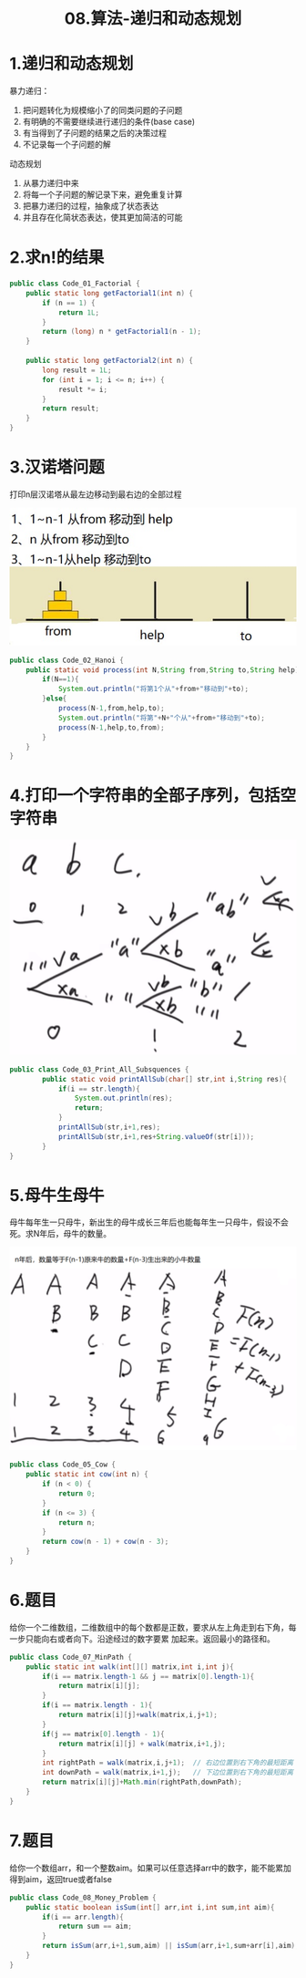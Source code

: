 # <center>08.算法-递归和动态规划<center>

# 1.递归和动态规划

暴力递归：  
1. 把问题转化为规模缩小了的同类问题的子问题
2. 有明确的不需要继续进行递归的条件(base case)
3. 有当得到了子问题的结果之后的决策过程
4. 不记录每一个子问题的解

动态规划  
1. 从暴力递归中来
2. 将每一个子问题的解记录下来，避免重复计算
3. 把暴力递归的过程，抽象成了状态表达
4. 并且存在化简状态表达，使其更加简洁的可能

# 2.求n!的结果

```java
public class Code_01_Factorial {
	public static long getFactorial1(int n) {
		if (n == 1) {
			return 1L;
		}
		return (long) n * getFactorial1(n - 1);
	}

	public static long getFactorial2(int n) {
		long result = 1L;
		for (int i = 1; i <= n; i++) {
			result *= i;
		}
		return result;
	}
}
```

# 3.汉诺塔问题

打印n层汉诺塔从最左边移动到最右边的全部过程

![](../images/汉诺塔.jpg)

```java
public class Code_02_Hanoi {
	public static void process(int N,String from,String to,String help){
		if(N==1){
			System.out.println("将第1个从"+from+"移动到"+to);
		}else{
			process(N-1,from,help,to);
			System.out.println("将第"+N+"个从"+from+"移动到"+to);
			process(N-1,help,to,from);
		}
	}
}
```

# 4.打印一个字符串的全部子序列，包括空字符串

![](../images/打印字符串的子序列.png)

```java
public class Code_03_Print_All_Subsquences {
    	public static void printAllSub(char[] str,int i,String res){
    		if(i == str.length){
    			System.out.println(res);
    			return;
    		}
    		printAllSub(str,i+1,res);
    		printAllSub(str,i+1,res+String.valueOf(str[i]));
    	}
}
```

# 5.母牛生母牛
母牛每年生一只母牛，新出生的母牛成长三年后也能每年生一只母牛，假设不会死。求N年后，母牛的数量。

![](../images/母牛问题.png)

```java
public class Code_05_Cow {
	public static int cow(int n) {
		if (n < 0) {
			return 0;
		}
		if (n <= 3) {
			return n;
		}
		return cow(n - 1) + cow(n - 3);
	}
}
```

# 6.题目
给你一个二维数组，二维数组中的每个数都是正数，要求从左上角走到右下角，每一步只能向右或者向下。沿途经过的数字要累
加起来。返回最小的路径和。

```java
public class Code_07_MinPath {
	public static int walk(int[][] matrix,int i,int j){
		if(i == matrix.length-1 && j == matrix[0].length-1){
			return matrix[i][j];
		}
		if(i == matrix.length - 1){
			return matrix[i][j]+walk(matrix,i,j+1);
		}
		if(j == matrix[0].length - 1){
			return matrix[i][j] + walk(matrix,i+1,j);
		}
		int rightPath = walk(matrix,i,j+1);  // 右边位置到右下角的最短距离
		int downPath = walk(matrix,i+1,j);   // 下边位置到右下角的最短距离
		return matrix[i][j]+Math.min(rightPath,downPath);
	}
}
```

# 7.题目
给你一个数组arr，和一个整数aim。如果可以任意选择arr中的数字，能不能累加得到aim，返回true或者false

```java
public class Code_08_Money_Problem {
	public static boolean isSum(int[] arr,int i,int sum,int aim){
		if(i == arr.length){
			return sum == aim;
		}
		return isSum(arr,i+1,sum,aim) || isSum(arr,i+1,sum+arr[i],aim);
	}
}
```
